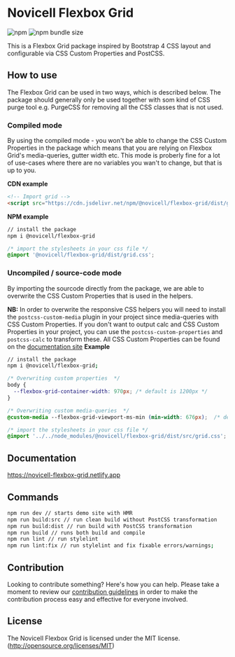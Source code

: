 # Novicell Flexbox Grid

![npm](https://img.shields.io/npm/v/@novicell/flexbox-grid) ![npm bundle size](https://img.shields.io/bundlephobia/min/@novicell/flexbox-grid)

This is a Flexbox Grid package inspired by Bootstrap 4 CSS layout and configurable via CSS Custom Properties and PostCSS.

## How to use

The Flexbox Grid can be used in two ways, which is described below. The package should generally only be used together with som kind of CSS purge tool e.g. PurgeCSS for removing all the CSS classes that is not used.

### Compiled mode

By using the compiled mode - you won't be able to change the CSS Custom Properties in the package which means that you are relying on Flexbox Grid's media-queries, gutter width etc. This mode is proberly fine for a lot of use-cases where there are no variables you wan't to change, but that is up to you.

**CDN example**

```html
<!-- Import grid -->
<script src="https://cdn.jsdelivr.net/npm/@novicell/flexbox-grid/dist/grid.css"></script>
```

**NPM example**

```bash
// install the package
npm i @novicell/flexbox-grid
```

```css
/* import the stylesheets in your css file */
@import '@novicell/flexbox-grid/dist/grid.css';
```


  ### Uncompiled / source-code mode

  By importing the sourcode directly from the package, we are able to overwrite the CSS Custom Properties that is used in the helpers.

**NB:** In order to overwrite the responsive CSS helpers you will need to install the `postcss-custom-media` plugin in your project since media-queries with CSS Custom Properties. If you don't want to output calc and CSS Custom Properties in your project, you can use the `postcss-custom-properties` and `postcss-calc` to transform these. All CSS Custom Properties can be found on the [documentation site]( https://novicell-flexbox-grid.netlify.app)
**Example**
```bash
// install the package
npm i @novicell/flexbox-grid;
```
```css
/* Overwriting custom properties  */
body {
  --flexbox-grid-container-width: 970px; /* default is 1200px */
}

/* Overwriting custom media-queries  */
@custom-media --flexbox-grid-viewport-ms-min (min-width: 676px);  /* default is 576px */

/* import the stylesheets in your css file */
@import '../../node_modules/@novicell/flexbox-grid/dist/src/grid.css';
```
## Documentation
https://novicell-flexbox-grid.netlify.app
## Commands
  ```bash
npm run dev // starts demo site with HMR
npm run build:src // run clean build without PostCSS transformation
npm run build:dist // run build with PostCSS transformation
npm run build // runs both build and compile
npm run lint // run stylelint
npm run lint:fix // run stylelint and fix fixable errors/warnings;
```

## Contribution

Looking to contribute something? Here's how you can help. Please take a moment to review our [contribution guidelines](https://github.com/Novicell/novicell-frontend/wiki/Contribution-guidelines) in order to make the contribution process easy and effective for everyone involved.

## License

The Novicell Flexbox Grid is licensed under the MIT license. (http://opensource.org/licenses/MIT)
